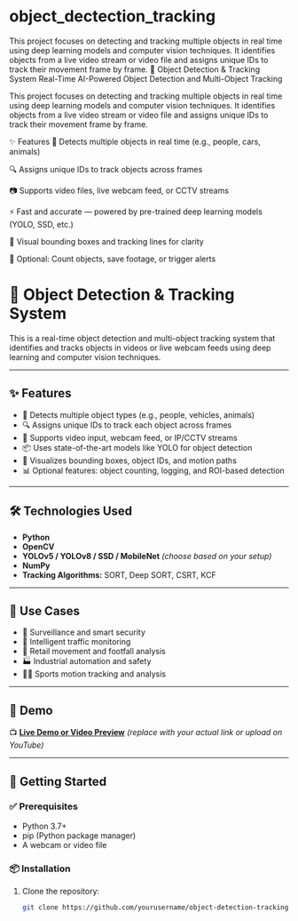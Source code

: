 # object_dectection_tracking
This project focuses on detecting and tracking multiple objects in real time using deep learning models and computer vision techniques. It identifies objects from a live video stream or video file and assigns unique IDs to track their movement frame by frame.
🎯 Object Detection & Tracking System
Real-Time AI-Powered Object Detection and Multi-Object Tracking

This project focuses on detecting and tracking multiple objects in real time using deep learning models and computer vision techniques. It identifies objects from a live video stream or video file and assigns unique IDs to track their movement frame by frame.

✨ Features
🧠 Detects multiple objects in real time (e.g., people, cars, animals)

🔍 Assigns unique IDs to track objects across frames

📷 Supports video files, live webcam feed, or CCTV streams

⚡ Fast and accurate — powered by pre-trained deep learning models (YOLO, SSD, etc.)

🧭 Visual bounding boxes and tracking lines for clarity

💾 Optional: Count objects, save footage, or trigger alerts

# 🎯 Object Detection & Tracking System

This is a real-time object detection and multi-object tracking system that identifies and tracks objects in videos or live webcam feeds using deep learning and computer vision techniques.

---

## ✨ Features

- 🧠 Detects multiple object types (e.g., people, vehicles, animals)
- 🔍 Assigns unique IDs to track each object across frames
- 🎥 Supports video input, webcam feed, or IP/CCTV streams
- 📦 Uses state-of-the-art models like YOLO for object detection
- 🧭 Visualizes bounding boxes, object IDs, and motion paths
- 📊 Optional features: object counting, logging, and ROI-based detection

---

## 🛠️ Technologies Used

- **Python**  
- **OpenCV**  
- **YOLOv5 / YOLOv8 / SSD / MobileNet** *(choose based on your setup)*  
- **NumPy**  
- **Tracking Algorithms:** SORT, Deep SORT, CSRT, KCF

---

## 📁 Use Cases

- 🚨 Surveillance and smart security  
- 🚗 Intelligent traffic monitoring  
- 🛒 Retail movement and footfall analysis  
- 🏭 Industrial automation and safety  
- 🏃‍♂️ Sports motion tracking and analysis

---

## 🚀 Demo

📺 **[Live Demo or Video Preview](#)** *(replace with your actual link or upload on YouTube)*

---

## 🧰 Getting Started

### ✅ Prerequisites

- Python 3.7+  
- pip (Python package manager)  
- A webcam or video file  

### 📦 Installation

1. Clone the repository:
   ```bash
   git clone https://github.com/yourusername/object-detection-tracking.git
